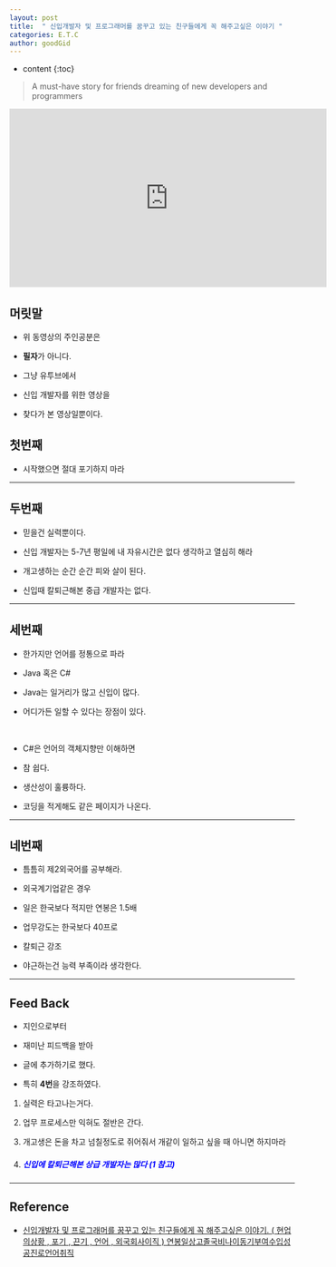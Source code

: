 ```yaml
---
layout: post
title:  " 신입개발자 및 프로그래머를 꿈꾸고 있는 친구들에게 꼭 해주고싶은 이야기 "
categories: E.T.C
author: goodGid
---
```

* content
{:toc}

> A must-have story for friends dreaming of new developers and programmers

<iframe width="560" height="315" src="https://www.youtube.com/embed/ZvHP4Q3LGFk" frameborder="0" allow="accelerometer; autoplay; encrypted-media; gyroscope; picture-in-picture" allowfullscreen></iframe>

## 머릿말 

* 위 동영상의 주인공분은

* **필자**가 아니다.

* 그냥 유투브에서 

* 신입 개발자를 위한 영상을 

* 찾다가 본 영상일뿐이다.









## 첫번째

* 시작했으면 절대 포기하지 마라

---

## 두번째

* 믿을건 실력뿐이다.

* 신입 개발자는 5-7년 평일에 내 자유시간은 없다 생각하고 열심히 해라

* 개고생하는 순간 순간 피와 살이 된다.

* 신입때 칼퇴근해본 중급 개발자는 없다.


---

## 세번째

* 한가지만 언어를 정통으로 파라

* Java 혹은 C#

* Java는 일거리가 많고 신입이 많다.

* 어디가든 일할 수 있다는 장점이 있다.

<br>

* C#은 언어의 객체지향만 이해하면

* 참 쉽다.

* 생산성이 훌륭하다.

* 코딩을 적게해도 같은 페이지가 나온다.


---


## 네번째

* 틈틈히 제2외국어를 공부해라.

* 외국계기업같은 경우

* 일은 한국보다 적지만 연봉은 1.5배

* 업무강도는 한국보다 40프로

* 칼퇴근 강조

* 야근하는건 능력 부족이라 생각한다.



---

## Feed Back

* 지인으로부터 

* 재미난 피드백을 받아

* 글에 추가하기로 했다.

* 특히 **4번**을 강조하였다.

1. 실력은 타고나는거다.

2. 업무 프로세스만 익혀도 절반은 간다.

3. 개고생은 돈을 차고 넘칠정도로 쥐어줘서 개같이 일하고 싶을 때 아니면 하지마라

4. <h5 style="color: blue;">신입에 칼퇴근해본 상급 개발자는 많다 (1 참고)</h5>


---


## Reference

* [신입개발자 및 프로그래머를 꿈꾸고 있는 친구들에게 꼭 해주고싶은 이야기. ( 현업의상황 , 포기 , 끈기 , 언어 , 외국회사이직 ) 연봉일상고졸국비나이동기부여수입성공진로언어취직](https://www.youtube.com/watch?v=ZvHP4Q3LGFk&t=3s)

